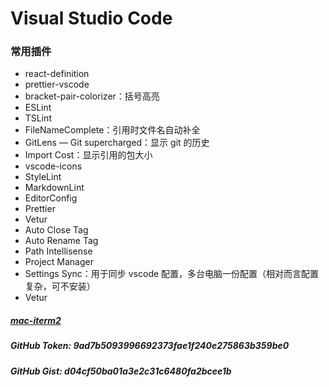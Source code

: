 # Visual Studio Code

### 常用插件

- react-definition
- prettier-vscode
- bracket-pair-colorizer：括号高亮
- ESLint
- TSLint
- FileNameComplete：引用时文件名自动补全
- GitLens — Git supercharged：显示 git 的历史
- Import Cost：显示引用的包大小
- vscode-icons
- StyleLint
- MarkdownLint
- EditorConfig
- Prettier
- Vetur
- Auto Close Tag
- Auto Rename Tag
- Path Intellisense
- Project Manager
- Settings Sync：用于同步 vscode 配置，多台电脑一份配置（相对而言配置复杂，可不安装）
- Vetur

##### [mac-iterm2](https://www.cnblogs.com/xishuai/p/mac-iterm2.html)

##### GitHub Token: 9ad7b5093996692373fae1f240e275863b359be0

##### GitHub Gist: d04cf50ba01a3e2c31c6480fa2bcee1b
